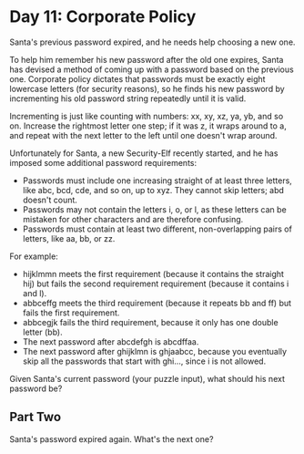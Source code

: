 # Day 11: Corporate Policy

Santa's previous password expired, and he needs help choosing a new one.

To help him remember his new password after the old one expires, Santa has
devised a method of coming up with a password based on the previous one.
Corporate policy dictates that passwords must be exactly eight lowercase
letters (for security reasons), so he finds his new password by incrementing
his old password string repeatedly until it is valid.

Incrementing is just like counting with numbers: xx, xy, xz, ya, yb, and so on.
Increase the rightmost letter one step; if it was z, it wraps around to a, and
repeat with the next letter to the left until one doesn't wrap around.

Unfortunately for Santa, a new Security-Elf recently started, and he has
imposed some additional password requirements:

* Passwords must include one increasing straight of at least three letters,
  like abc, bcd, cde, and so on, up to xyz. They cannot skip letters; abd
  doesn't count.
* Passwords may not contain the letters i, o, or l, as these letters can be
  mistaken for other characters and are therefore confusing.
* Passwords must contain at least two different, non-overlapping pairs of
  letters, like aa, bb, or zz.

For example:

* hijklmmn meets the first requirement (because it contains the straight hij)
  but fails the second requirement requirement (because it contains i and l).
* abbceffg meets the third requirement (because it repeats bb and ff) but fails
  the first requirement.
* abbcegjk fails the third requirement, because it only has one double letter
  (bb).
* The next password after abcdefgh is abcdffaa.
* The next password after ghijklmn is ghjaabcc, because you eventually skip all
  the passwords that start with ghi..., since i is not allowed.

Given Santa's current password (your puzzle input), what should his next
password be?

## Part Two

Santa's password expired again. What's the next one?

